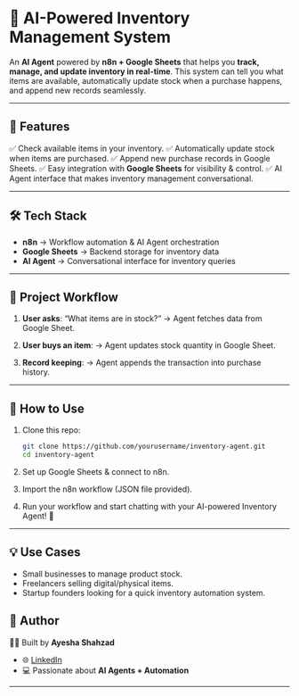 # 🛒 AI-Powered Inventory Management System

An **AI Agent** powered by **n8n + Google Sheets** that helps you **track, manage, and update inventory in real-time**.
This system can tell you what items are available, automatically update stock when a purchase happens, and append new records seamlessly.

---
## 🚀 Features

✅ Check available items in your inventory.
✅ Automatically update stock when items are purchased.
✅ Append new purchase records in Google Sheets.
✅ Easy integration with **Google Sheets** for visibility & control.
✅ AI Agent interface that makes inventory management conversational.

---

## 🛠️ Tech Stack

* **n8n** → Workflow automation & AI Agent orchestration
* **Google Sheets** → Backend storage for inventory data
* **AI Agent** → Conversational interface for inventory queries

---

## 📂 Project Workflow

1. **User asks**: “What items are in stock?”
   → Agent fetches data from Google Sheet.

2. **User buys an item**:
   → Agent updates stock quantity in Google Sheet.

3. **Record keeping**:
   → Agent appends the transaction into purchase history.

---

## 🔧 How to Use

1. Clone this repo:

   ```bash
   git clone https://github.com/yourusername/inventory-agent.git
   cd inventory-agent
   ```

2. Set up Google Sheets & connect to n8n.

3. Import the n8n workflow (JSON file provided).

4. Run your workflow and start chatting with your AI-powered Inventory Agent! 🚀

---

## 💡 Use Cases

* Small businesses to manage product stock.
* Freelancers selling digital/physical items.
* Startup founders looking for a quick inventory automation system.

## 📢 Author

👩‍💻 Built by **Ayesha Shahzad**

* 🌐 [LinkedIn](https://linkedin.com/in/yourprofile)
* 💻 Passionate about **AI Agents + Automation**

---
